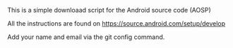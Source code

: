 This is a simple downloaad script for the Android source code (AOSP)

All the instructions are found on https://source.android.com/setup/develop

Add your name and email via the git config command.
